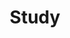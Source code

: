 ---
layout: category
title: Study
background: '/img/bg-post-study.jpg'
description: 여러가지 촘촘따리 공부한 내용을 저장합니다.
tags: [algorithm, baekjoon, githubBlog, jekyll, rest, restful, miniproject]
---